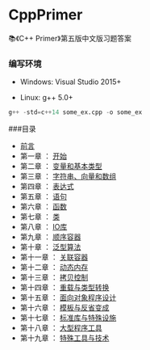 ﻿ # CppPrimer
📚《C++ Primer》第五版中文版习题答案 


### 编写环境
 * Windows: Visual Studio 2015+ 
 
 * Linux: g++ 5.0+     
```python
g++ -std=c++14 some_ex.cpp -o some_ex
```

###目录
 - [前言](README.md)
 - 第一章 ： [开始](ch01/README.MD)
 - 第二章 ： [变量和基本类型](ch02/README.MD)
 - 第三章 ： [字符串、向量和数组](ch03/README.MD)
 - 第四章 ： [表达式](ch04/README.MD)
 - 第五章 ： [语句](ch05/README.MD)
 - 第六章 ： [函数](ch06/README.MD)
 - 第七章 ： [类](ch07/README.MD)
 - 第八章 ： [IO库](ch08/README.MD)
 - 第九章 ： [顺序容器](ch09/README.MD)
 - 第十章 ： [泛型算法](ch10/README.MD)
 - 第十一章 ： [关联容器](ch11/README.MD)
 - 第十二章 ： [动态内存](ch12/README.MD)
 - 第十三章 ： [拷贝控制](ch13/README.MD)
 - 第十四章 ： [重载与类型转换](ch14/README.MD)
 - 第十五章 ： [面向对象程序设计](ch15/README.MD)
 - 第十六章 ： [模板与反省变成](ch16/README.MD)
 - 第十七章 ： [标准库与特殊设施](ch17/README.MD)
 - 第十八章 ： [大型程序工具](ch18/README.MD)
 - 第十九章 ： [特殊工具与技术](ch19/README.MD)